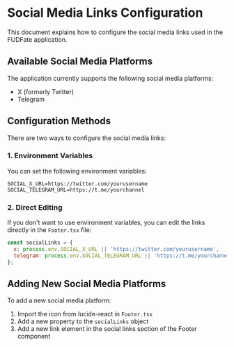 
# Social Media Links Configuration

This document explains how to configure the social media links used in the FUDFate application.

## Available Social Media Platforms

The application currently supports the following social media platforms:
- X (formerly Twitter)
- Telegram

## Configuration Methods

There are two ways to configure the social media links:

### 1. Environment Variables

You can set the following environment variables:

```
SOCIAL_X_URL=https://twitter.com/yourusername
SOCIAL_TELEGRAM_URL=https://t.me/yourchannel
```

### 2. Direct Editing

If you don't want to use environment variables, you can edit the links directly in the `Footer.tsx` file:

```jsx
const socialLinks = {
  x: process.env.SOCIAL_X_URL || 'https://twitter.com/yourusername',
  telegram: process.env.SOCIAL_TELEGRAM_URL || 'https://t.me/yourchannel'
};
```

## Adding New Social Media Platforms

To add a new social media platform:

1. Import the icon from lucide-react in `Footer.tsx`
2. Add a new property to the `socialLinks` object
3. Add a new link element in the social links section of the Footer component
